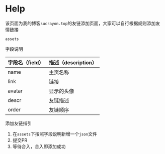 # Help

该页面为我的博客`sucrayon.top`的友链添加页面，大家可以自行根据规则添加友情链接

`assets`

字段说明

| 字段名（field） | 描述（description） |
| --------------- | ------------------- |
| name            | 主页名称            |
| link            | 链接                |
| avatar          | 显示的头像          |
| descr           | 友链描述            |
| order           | 友链顺序            |



添加友链指引

1.  在`assets`下按照字段说明新增一个`json`文件
2.  提交PR
3.  等待合入，合入即添加成功

